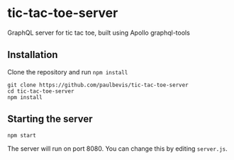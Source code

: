 # tic-tac-toe-server
GraphQL server for tic tac toe, built using Apollo graphql-tools

## Installation

Clone the repository and run `npm install`

```
git clone https://github.com/paulbevis/tic-tac-toe-server
cd tic-tac-toe-server
npm install
```

## Starting the server

```
npm start
```

The server will run on port 8080. You can change this by editing `server.js`.
